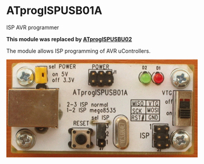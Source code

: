 # ATprogISPUSB01A 
ISP AVR programmer

**This module was replaced by [ATprogISPUSBU02](https://github.com/mlab-modules/ATprogISPUSB02)**

The module allows ISP programming of AVR uControllers.

![LeadImg](/doc/img/ATprogISPUSB01A_top_big.jpg) 
